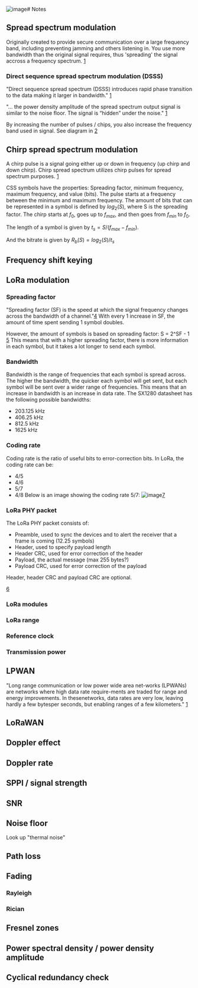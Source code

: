![image](https://github.com/RadioDudes/BachelorProject/assets/126694958/2cd44d7e-24ae-4579-9dde-a4bdba175165)# Notes

## Spread spectrum modulation

Originally created to provide secure communication over a large frequency band, including preventing jamming and others listening in. You use more bandwidth than the original signal requires, thus 'spreading' the signal accross a frequency spectrum. [1](https://www.ni.com/en/solutions/aerospace-defense/communications-navigation/understanding-spread-spectrum-for-communications.html)

### Direct sequence spread spectrum modulation (DSSS)

"Direct sequence spread spectrum (DSSS) introduces rapid phase transition to the data making it larger in bandwidth." [1](https://www.ni.com/en/solutions/aerospace-defense/communications-navigation/understanding-spread-spectrum-for-communications.html)

"... the power density amplitude of the spread spectrum output signal is similar to the noise floor. The signal is “hidden” under the noise." [1](https://www.ni.com/en/solutions/aerospace-defense/communications-navigation/understanding-spread-spectrum-for-communications.html)

By increasing the number of pulses / chips, you also increase the frequency band used in signal. See diagram in [2](https://lora-developers.semtech.com/documentation/tech-papers-and-guides/lora-and-lorawan/)

## Chirp spread spectrum modulation

A chirp pulse is a signal going either up or down in frequency (up chirp and down chirp). Chirp spread spectrum utilizes chirp pulses for spread spectrum purposes. [1](https://www.researchgate.net/publication/311980840_Chirp_spread_spectrum_as_a_modulation_technique_for_long_range_communication)

CSS symbols have the properties: Spreading factor, minimum frequency, maximum frequency, and value (bits). The pulse starts at a frequency between the minimum and maximum frequency. The amount of bits that can be represented in a symbol is defined by $log_2(S)$, where S is the spreading factor.
The chirp starts at $f_0$, goes up to $f_{max}$, and then goes from $f_{min}$ to $f_0$.

The length of a symbol is given by $t_s = S / (f_{max} - f_{min})$.

And the bitrate is given by $R_b(S) = log_2(S) / t_s$


## Frequency shift keying

## LoRa modulation

### Spreading factor
"Spreading factor (SF) is the speed at which the signal frequency changes across the bandwidth of a channel."[4](https://blog.ttulka.com/lora-spreading-factor-explained/)
With every 1 increase in SF, the amount of time spent sending 1 symbol doubles.

However, the amount of symbols is based on spreading factor:
S = 2^SF - 1 [5](https://ieeexplore.ieee.org/document/8067462)
This means that with a higher spreading factor, there is more information in each symbol, but it takes a lot longer to send each symbol.

### Bandwidth
Bandwidth is the range of frequencies that each symbol is spread across. The higher the bandwidth, the quicker each symbol will get sent, but each symbol will be sent over a wider range of frequencies. This means that an increase in bandwidth is an increase in data rate.
The SX1280 datasheet has the following possible bandwidths:
- 203.125 kHz
- 406.25 kHz
- 812.5 kHz
- 1625 kHz

### Coding rate
Coding rate is the ratio of useful bits to error-correction bits.
In LoRa, the coding rate can be:
- 4/5
- 4/6
- 5/7
- 4/8
Below is an image showing the coding rate 5/7:
![image](https://github.com/RadioDudes/BachelorProject/assets/126694958/4214f44e-62a7-42b2-9dd3-7fe676e5a599)[7](https://www.thethingsnetwork.org/docs/lorawan/fec-and-code-rate/)

### LoRa PHY packet
The LoRa PHY packet consists of:
- Preamble, used to sync the devices and to alert the receiver that a frame is coming (12.25 symbols)
- Header, used to specify payload length
- Header CRC, used for error correction of the header
- Payload, the actual message (max 255 bytes?)
- Payload CRC, used for error correction of the payload

Header, header CRC and payload CRC are optional.

[6](https://www.thethingsnetwork.org/docs/lorawan/lora-phy-format/)

### LoRa modules

### LoRa range

### Reference clock

### Transmission power

## LPWAN

"Long range communication or low power wide area net-works (LPWANs) are networks where high data rate require-ments are traded for range and energy improvements. In thesenetworks, data rates are very low, leaving hardly a few bytesper seconds, but enabling ranges of a few kilometers." [1](https://www.researchgate.net/publication/311980840_Chirp_spread_spectrum_as_a_modulation_technique_for_long_range_communication)

## LoRaWAN

## Doppler effect

## Doppler rate

## SPPI / signal strength

## SNR

## Noise floor

Look up "thermal noise"

## Path loss

## Fading

### Rayleigh

### Rician

## Fresnel zones

## Power spectral density / power density amplitude

## Cyclical redundancy check


